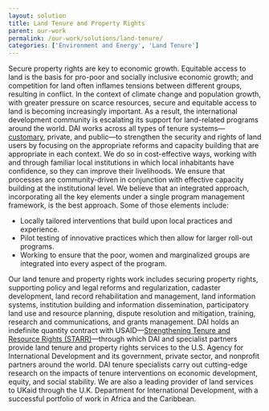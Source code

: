 ```yaml
---
layout: solution
title: Land Tenure and Property Rights
parent: our-work
permalink: /our-work/solutions/land-tenure/
categories: ['Environment and Energy', 'Land Tenure']
---
```

Secure property rights are key to economic growth. Equitable access to land is the basis for pro-poor and socially inclusive economic growth; and competition for land often inflames tensions between different groups, resulting in conflict. In the context of climate change and population growth, with greater pressure on scarce resources, secure and equitable access to land is becoming increasingly important. As a result, the international development community is escalating its support for land-related programs around the world. DAI works across all types of tenure systems—[customary](http://dai-global-developments.com/articles/customary-land-tenure.html), private, and public—to strengthen the security and rights of land users by focusing on the appropriate reforms and capacity building that are appropriate in each context. We do so in cost-effective ways, working with and through familiar local institutions in which local inhabitants have confidence, so they can improve their livelihoods. We ensure that processes are community-driven in conjunction with effective capacity building at the institutional level. We believe that an integrated approach, incorporating all the key elements under a single program management framework, is the best approach. Some of those elements include:

* Locally tailored interventions that build upon local practices and experience.
* Pilot testing of innovative practices which then allow for larger roll-out programs.
* Working to ensure that the poor, women and marginalized groups are integrated into every aspect of the program.

Our land tenure and property rights work includes securing property rights, supporting policy and legal reforms and regularization, cadaster development, land record rehabilitation and management, land information systems, institution building and information dissemination, participatory land use and resource planning, dispute resolution and mitigation, training, research and communications, and grants management. DAI holds an indefinite quantity contract with USAID—[Strengthening Tenure and Resource Rights (STARR)](http://usaidlandtenure.net/)—through which DAI and specialist partners provide land tenure and property rights services to the U.S. Agency for International Development and its government, private sector, and nonprofit partners around the world. DAI tenure specialists carry out cutting-edge research on the impacts of tenure interventions on economic development, equity, and social stability. We are also a leading provider of land services to UKaid through the U.K. Department for International Development, with a successful portfolio of work in Africa and the Caribbean.
